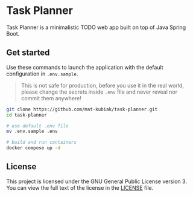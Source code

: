 # Task Planner

Task Planner is a minimalistic TODO web app built on top of Java Spring Boot.

## Get started

Use these commands to launch the application with the default configuration in `.env.sample`.

> This is not safe for production, before you use it in the real world,
> please change the secrets inside `.env` file and never reveal nor commit them anywhere!

```bash
git clone https://github.com/mat-kubiak/task-planner.git
cd task-planner

# use default .env file
mv .env.sample .env

# build and run containers
docker compose up -d
```


## License

This project is licensed under the GNU General Public License version 3.
You can view the full text of the license in the [LICENSE](./LICENSE) file.
